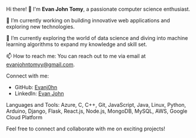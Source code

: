 Hi there! 👋 I'm **Evan John Tomy**, a passionate computer science enthusiast.

🔭 I’m currently working on building innovative web applications and exploring new technologies.

🌱 I’m currently exploring the world of data science and diving into machine learning algorithms to expand my knowledge and skill set.

📫 How to reach me: You can reach out to me via email at evanjohntomyy@gmail.com.

Connect with me:
- GitHub: [Evanj0hn](https://github.com/Evanj0hn)
- LinkedIn: [Evan John](www.linkedin.com/in/evantomy)

Languages and Tools:
Azure, C, C++, Git, JavaScript, Java, Linux, Python, Arduino, Django, Flask, React.js, Node.js, MongoDB, MySQL, AWS, Google Cloud Platform

Feel free to connect and collaborate with me on exciting projects!

